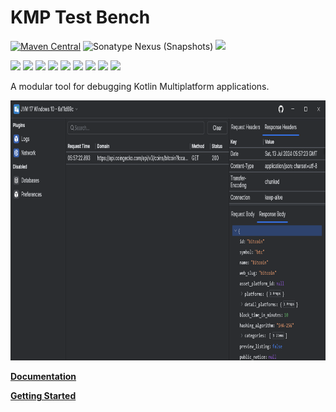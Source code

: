 KMP Test Bench
===

[![Maven Central](https://img.shields.io/maven-central/v/org.drewcarlson.testbench/desktop?label=maven&color=blue)](https://central.sonatype.com/search?q=desktop-*&namespace=org.drewcarlson.testbench)
![Sonatype Nexus (Snapshots)](https://img.shields.io/nexus/s/org.drewcarlson.testbench/desktop?server=https%3A%2F%2Fs01.oss.sonatype.org)
![](https://github.com/DrewCarlson/kmp-testbench/workflows/Tests/badge.svg)

![](https://img.shields.io/static/v1?label=&message=Platforms&color=grey)
![](https://img.shields.io/static/v1?label=&message=Js&color=blue)
![](https://img.shields.io/static/v1?label=&message=Jvm&color=blue)
![](https://img.shields.io/static/v1?label=&message=Linux&color=blue)
![](https://img.shields.io/static/v1?label=&message=macOS&color=blue)
![](https://img.shields.io/static/v1?label=&message=Windows&color=blue)
![](https://img.shields.io/static/v1?label=&message=iOS&color=blue)
![](https://img.shields.io/static/v1?label=&message=tvOS&color=blue)
![](https://img.shields.io/static/v1?label=&message=watchOS&color=blue)

A modular tool for debugging Kotlin Multiplatform applications.

<img src="img/screenshot.png" width="805px" height="416px">


**[Documentation](https://drewcarlson.github.io/kmp-testbench/latest/)**

**[Getting Started](https://drewcarlson.github.io/kmp-testbench/latest/getting-started/)**

